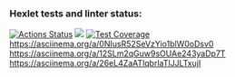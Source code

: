 ### Hexlet tests and linter status:
[![Actions Status](https://github.com/Oldafovich/python-project-49/workflows/hexlet-check/badge.svg)](https://github.com/Oldafovich/python-project-49/actions)
<a href="https://codeclimate.com/github/Oldafovich/python-project-49/maintainability"><img src="https://api.codeclimate.com/v1/badges/1b159e5aa0dab09e5a98/maintainability" /></a>
[![Test Coverage](https://api.codeclimate.com/v1/badges/1b159e5aa0dab09e5a98/test_coverage)](https://codeclimate.com/github/Oldafovich/python-project-49/test_coverage)
https://asciinema.org/a/0NIusR52SeVzYio1blW0oDsv0
https://asciinema.org/a/12SLm2qGuw9sOUAe243yaDp7T
https://asciinema.org/a/26eL4ZaATlqbrlaTlJJLTxujI
